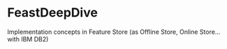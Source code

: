 # FeastDeepDive
Implementation concepts in Feature Store (as Offline Store, Online Store... with IBM DB2)
